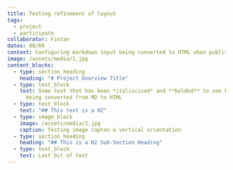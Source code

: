 ```yaml
---
title: Testing refinement of layout
tags:
  - project
  - participate
collaborator: Fintan
dates: 08/09
context: Configuring markdown input being converted to HTML when published
image: /assets/media/1.jpg
content_blocks:
  - type: section_heading
    heading: "# Project Overview Title"
  - type: text_block
    text: Some text that has been *italiscised* and **bolded** to see how this is
      being converted from MD to HTML
  - type: text_block
    text: "## This text is a H2"
  - type: image_block
    image: /assets/media/1.jpg
    caption: Testing image capton & vertical orientation
  - type: section_heading
    heading: "## This is a H2 Sub-Section Heading"
  - type: text_block
    text: Last bit of text
---
```

